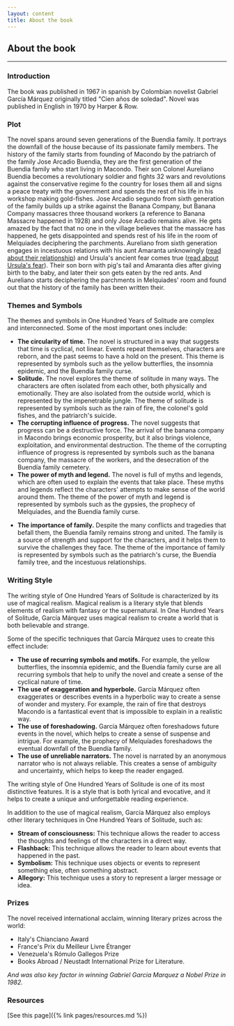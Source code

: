 ```yaml
---
layout: content
title: About the book
---
```

## About the book
---
### Introduction

The book was published in 1967 in spanish by Colombian novelist Gabriel García Márquez originally titled "Cien años de soledad". Novel was published in English in 1970 by Harper & Row.

### Plot

The novel spans around seven generations of the Buendia family. It portrays the downfall of the house because of its passionate family members. The history of the family starts from founding of Macondo by the patriarch of the family Jose Arcadio Buendia, they are the first generation of the Buendia family who start living in Macondo. Their son Colonel Aureliano Buendia becomes a revolutionary soldier and fights 32 wars and revolutions against the conservative regime fo the country for loses them all and signs a peace treaty with the government and spends the rest of his life in his workshop making gold-fishes. Jose Arcadio segundo from sixth generation of the family builds up a strike against the Banana Company, but Banana Company massacres three thousand workers (a reference to Banana Massacre happened in 1928) and only Jose Arcadio remains alive. He gets amazed by the fact that no one in the village believes that the massacre has happened, he gets disappointed and spends rest of his life in the room of Melquiades deciphering the parchments. Aureliano from sixth generation engages in incestuous relations with his aunt Amaranta unknowingly ([read about their relationship](../characters/amarantaursula.html)) and Ursula's ancient fear comes true ([read about Ursula's fear](trivia/trivia-pages/buendia-family.html)). Their son born with pig's tail and Amaranta dies after giving birth to the baby, and later their son gets eaten by the red ants. And Aureliano starts deciphering the parchments in Melquiades' room and found out that the history of the family has been written their.

### Themes and Symbols
The themes and symbols in One Hundred Years of Solitude are complex and interconnected. Some of the most important ones include:

* **The circularity of time.** The novel is structured in a way that suggests that time is cyclical, not linear. Events repeat themselves, characters are reborn, and the past seems to have a hold on the present. This theme is represented by symbols such as the yellow butterflies, the insomnia epidemic, and the Buendía family curse.
* **Solitude.** The novel explores the theme of solitude in many ways. The characters are often isolated from each other, both physically and emotionally. They are also isolated from the outside world, which is represented by the impenetrable jungle. The theme of solitude is represented by symbols such as the rain of fire, the colonel's gold fishes, and the patriarch's suicide.
* **The corrupting influence of progress.** The novel suggests that progress can be a destructive force. The arrival of the banana company in Macondo brings economic prosperity, but it also brings violence, exploitation, and environmental destruction. The theme of the corrupting influence of progress is represented by symbols such as the banana company, the massacre of the workers, and the desecration of the Buendía family cemetery.
* **The power of myth and legend.** The novel is full of myths and legends, which are often used to explain the events that take place. These myths and legends reflect the characters' attempts to make sense of the world around them. The theme of the power of myth and legend is represented by symbols such as the gypsies, the prophecy of Melquíades, and the Buendía family curse.
- **The importance of family.** Despite the many conflicts and tragedies that befall them, the Buendía family remains strong and united. The family is a source of strength and support for the characters, and it helps them to survive the challenges they face. The theme of the importance of family is represented by symbols such as the patriarch's curse, the Buendía family tree, and the incestuous relationships.

### Writing Style
The writing style of One Hundred Years of Solitude is characterized by its use of magical realism. Magical realism is a literary style that blends elements of realism with fantasy or the supernatural. In One Hundred Years of Solitude, García Márquez uses magical realism to create a world that is both believable and strange.

Some of the specific techniques that García Márquez uses to create this effect include:

* **The use of recurring symbols and motifs.** For example, the yellow butterflies, the insomnia epidemic, and the Buendía family curse are all recurring symbols that help to unify the novel and create a sense of the cyclical nature of time.
* **The use of exaggeration and hyperbole.** García Márquez often exaggerates or describes events in a hyperbolic way to create a sense of wonder and mystery. For example, the rain of fire that destroys Macondo is a fantastical event that is impossible to explain in a realistic way.
* **The use of foreshadowing.** García Márquez often foreshadows future events in the novel, which helps to create a sense of suspense and intrigue. For example, the prophecy of Melquíades foreshadows the eventual downfall of the Buendía family.
* **The use of unreliable narrators.** The novel is narrated by an anonymous narrator who is not always reliable. This creates a sense of ambiguity and uncertainty, which helps to keep the reader engaged.

The writing style of One Hundred Years of Solitude is one of its most distinctive features. It is a style that is both lyrical and evocative, and it helps to create a unique and unforgettable reading experience.

In addition to the use of magical realism, García Márquez also employs other literary techniques in One Hundred Years of Solitude, such as:

* **Stream of consciousness:** This technique allows the reader to access the thoughts and feelings of the characters in a direct way.
* **Flashback:** This technique allows the reader to learn about events that happened in the past.
* **Symbolism:** This technique uses objects or events to represent something else, often something abstract.
* **Allegory:** This technique uses a story to represent a larger message or idea.

### Prizes
The novel received international acclaim, winning literary prizes across the world:
- Italy's Chianciano Award
- France's Prix du Meilleur Livre Étranger
- Venezuela's Rómulo Gallegos Prize
- Books Abroad / Neustadt International Prize for Literature.  

_And was also key factor in winning Gabriel Garcia Marquez a Nobel Prize in 1982._

### Resources
[See this page]({% link pages/resources.md %})
